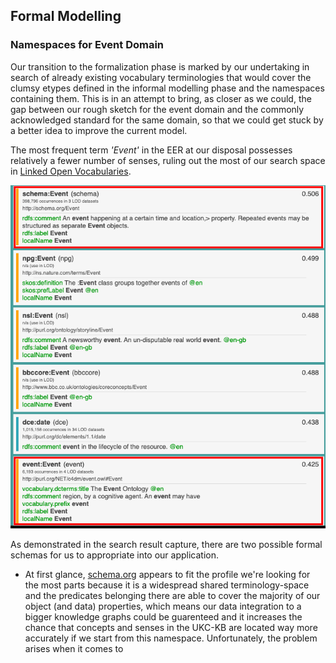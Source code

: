 ## Formal Modelling

### Namespaces for Event Domain

Our transition to the formalization phase is marked by our undertaking in search of already existing vocabulary terminologies that would cover the clumsy etypes defined in the informal modelling phase and the namespaces containing them. This is in an attempt to bring, as closer as we could, the gap between our rough sketch for the event domain and the commonly acknowledged standard for the same domain, so that we could get stuck by a better idea to improve the current model. 

The most frequent term *'Event'* in the EER at our disposal possesses relatively a fewer number of senses, ruling out the most of our search space in [Linked Open Vocabularies](https://lov.linkeddata.es/dataset/lov).

![Event vocabularies](vocabs.png)

As demonstrated in the search result capture, there are two possible formal schemas for us to appropriate into our application. 

* At first glance, [schema.org](http://schema.org/Event) appears to fit the profile we're looking for the most parts because it is a widespread shared terminology-space and the predicates belonging there are able to cover the majority of our object (and data) properties, which means our data integration to a bigger knowledge graphs could be guarenteed and it increases the chance that concepts and senses in the UKC-KB are located way more accurately if we start from this namespace. Unfortunately, the problem arises when it comes to 